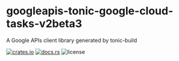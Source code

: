 # googleapis-tonic-google-cloud-tasks-v2beta3

A Google APIs client library generated by tonic-build

[![crates.io](https://img.shields.io/crates/v/googleapis-tonic-google-cloud-tasks-v2beta3)](https://crates.io/crates/googleapis-tonic-google-cloud-tasks-v2beta3)
[![docs.rs](https://img.shields.io/docsrs/googleapis-tonic-google-cloud-tasks-v2beta3)](https://docs.rs/googleapis-tonic-google-cloud-tasks-v2beta3)
![license](https://img.shields.io/crates/l/googleapis-tonic-google-cloud-tasks-v2beta3)
